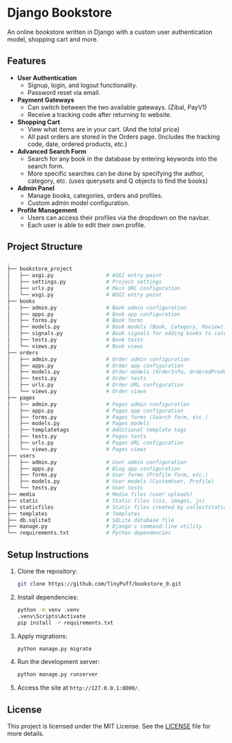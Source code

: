 # Django Bookstore 

An online bookstore written in Django with a custom user authentication model, shopping cart and more.

## Features

- **User Authentication**
  - Signup, login, and logout functionality.
  - Password reset via email.
- **Payment Gateways**
  - Can switch between the two available gateways. (Zibal, PayV1)
  - Receive a tracking code after returning to website.
- **Shopping Cart**
  - View what items are in your cart. (And the total price)
  - All past orders are stored in the Orders page. (Includes the tracking code, date, ordered products, etc.)
- **Advanced Search Form**
  - Search for any book in the database by entering keywords into the search form.
  - More specific searches can be done by specifying the author, category, etc. (uses querysets and Q objects to find the books)
- **Admin Panel**
  - Manage books, categories, orders and profiles.
  - Custom admin model configuration.
- **Profile Management**
  - Users can access their profiles via the dropdown on the navbar. 
  - Each user is able to edit their own profile.

## Project Structure

```bash
.
├── bookstore_project
│   ├── asgi.py                 # ASGI entry point
│   ├── settings.py             # Project settings
│   ├── urls.py                 # Main URL configuration
│   └── wsgi.py                 # WSGI entry point
├── books
│   ├── admin.py                # Book admin configuration
│   ├── apps.py                 # Book app configuration
│   ├── forms.py                # Book forms
│   ├── models.py               # Book models (Book, Category, Review)
│   ├── signals.py              # Book signals for adding books to categories
│   ├── tests.py                # Book tests
│   └── views.py                # Book views
├── orders
│   ├── admin.py                # Order admin configuration
│   ├── apps.py                 # Order app configuration
│   ├── models.py               # Order models (OrderInfo, OrderedProductsInfo, Cart)
│   ├── tests.py                # Order tests
│   ├── urls.py                 # Order URL configuration
│   └── views.py                # Order views
├── pages
│   ├── admin.py                # Pages admin configuration
│   ├── apps.py                 # Pages app configuration
│   ├── forms.py                # Pages forms (Search form, etc.)
│   ├── models.py               # Pages models
│   ├── templatetags            # Additional template tags
│   ├── tests.py                # Pages tests
│   ├── urls.py                 # Pages URL configuration
│   └── views.py                # Pages views
├── users
│   ├── admin.py                # User admin configuration
│   ├── apps.py                 # Blog app configuration
│   ├── forms.py                # User forms (Profile form, etc.)
│   ├── models.py               # User models (CustomUser, Profile)
│   └── tests.py                # User tests
├── media                       # Media files (user uploads)
├── static                      # Static files (css, images, js)
├── staticfiles                 # Static files created by collectstatic
├── templates                   # Templates
├── db.sqlite3                  # SQLite database file
├── manage.py                   # Django's command-line utility
└── requirements.txt            # Python dependencies
```

## Setup Instructions

1. Clone the repository:

   ```bash
   git clone https://github.com/TinyPuff/bookstore_0.git
   ```

2. Install dependencies:

   ```bash
   python -m venv .venv
   .venv\Scripts\Activate
   pip install -r requirements.txt
   ```

3. Apply migrations:

   ```bash
   python manage.py migrate
   ```

4. Run the development server:

   ```bash
   python manage.py runserver
   ```

5. Access the site at `http://127.0.0.1:8000/`.

## License

This project is licensed under the MIT License. See the [LICENSE](LICENSE) file for more details.

